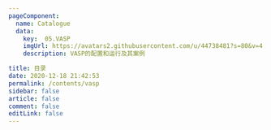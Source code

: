```yaml
---
pageComponent: 
  name: Catalogue 
  data: 
    key:  05.VASP
    imgUrl: https://avatars2.githubusercontent.com/u/44738481?s=80&v=4
    description: VASP的配置和运行及其案例

title: 目录
date: 2020-12-18 21:42:53 
permalink: /contents/vasp
sidebar: false
article: false 
comment: false 
editLink: false 
---
```

